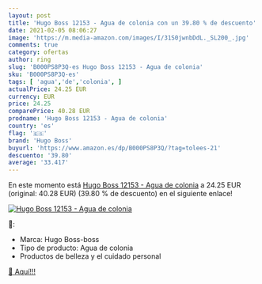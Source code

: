 ```yaml
---
layout: post
title: 'Hugo Boss 12153 - Agua de colonia con un 39.80 % de descuento'
date: 2021-02-05 08:06:27
image: 'https://m.media-amazon.com/images/I/31S0jwnbDdL._SL200_.jpg'
comments: true
category: ofertas
author: ring
slug: 'B000PS8P3Q-es Hugo Boss 12153 - Agua de colonia'
sku: 'B000PS8P3Q-es'
tags: [ 'agua','de','colonia', ]
actualPrice: 24.25 EUR
currency: EUR
price: 24.25
comparePrice: 40.28 EUR
prodname: 'Hugo Boss 12153 - Agua de colonia'
country: 'es'
flag: '🇪🇸'
brand: 'Hugo Boss'
buyurl: 'https://www.amazon.es/dp/B000PS8P3Q/?tag=tolees-21'
descuento: '39.80'
average: '33.417'
---
```


En este momento está [Hugo Boss 12153 - Agua de colonia](https://www.amazon.es/dp/B000PS8P3Q/?tag=tolees-21) a 24.25 EUR (original: 40.28 EUR) (39.80 %  de descuento) en el siguiente enlace!

[![Hugo Boss 12153 - Agua de colonia](https://m.media-amazon.com/images/I/31S0jwnbDdL._SL200_.jpg)](https://www.amazon.es/dp/B000PS8P3Q/?tag=tolees-21)

🔎:

- Marca: Hugo Boss-boss
- Tipo de producto: Agua de colonia
- Productos de belleza y el cuidado personal

[🛒 Aquí!!!](https://www.amazon.es/dp/B000PS8P3Q/?tag=tolees-21)
